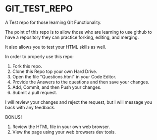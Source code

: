 # GIT_TEST_REPO
A Test repo for those learning Git Functionality. 

The point of this repo is to allow those who are learning to use github to have a repository they can practice forking, editing, and merging.

It also allows you to test your HTML skills as well. 

In order to properly use this repo: 


1. Fork this repo.
2. Clone this Repo top your own Hard Drive. 
3. Open the file "Questions.html" in your Code Editor.
4. Provide the Answers to the questions and then save your changes. 
5. Add, Commit, and then Push your changes.
6. Submit a pull request. 

I will review your changes and reject the request, but I will message you back with any feedback. 

BONUS!

1. Review the HTML file in your own web browser. 
2. View the page using your web browsers dev tools. 